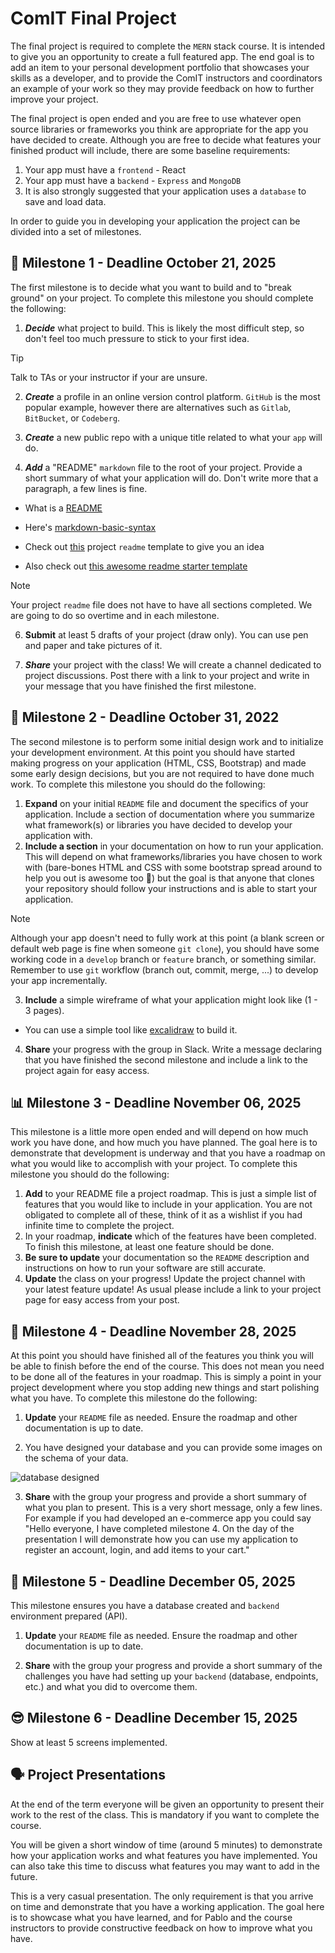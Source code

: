 # ComIT Final Project

The final project is required to complete the `MERN` stack course. It is intended to give you an
opportunity to create a full featured app. The end goal is to add an item to your personal development portfolio that showcases your skills as
a developer, and to provide the ComIT instructors and coordinators an example of your work so they may
provide feedback on how to further improve your project.

The final project is open ended and you are free to use whatever open source libraries or frameworks you
think are appropriate for the app you have decided to create. Although you are free to decide what
features your finished product will include, there are some baseline requirements:

1. Your app must have a `frontend` - React
2. Your app must have a `backend` - `Express` and `MongoDB`
3. It is also strongly suggested that your application uses a `database` to save and load data.

In order to guide you in developing your application the project can be divided into a set of milestones.

## 🚀 Milestone 1 - Deadline October 21, 2025

The first milestone is to decide what you want to build and to "break ground" on your project. To complete
this milestone you should complete the following:

1. **_Decide_** what project to build. This is likely the most difficult step, so don't feel too much pressure to
   stick to your first idea.

> [!TIP]
> Talk to TAs or your instructor if your are unsure.

2. **_Create_** a profile in an online version control platform. `GitHub` is the most popular example, however
   there are alternatives such as `Gitlab`, `BitBucket`, or `Codeberg`.
3. **_Create_** a new public repo with a unique title related to what your `app` will do.

4. **_Add_** a "README" `markdown` file to the root of your project. Provide a short summary of what your
   application will do. Don't write more that a paragraph, a few lines is fine.

- What is a [README](https://docs.github.com/en/repositories/managing-your-repositorys-settings-and-features/customizing-your-repository/about-readmes)

- Here's [markdown-basic-syntax](https://www.markdownguide.org/basic-syntax/)

- Check out [this](https://github.com/othneildrew/Best-README-Template) project `readme` template to give you an idea

- Also check out [this awesome readme starter template](./readme-template.md)

> [!NOTE]
> Your project `readme` file does not have to have all sections completed. We are going to do so overtime and in each milestone.

6. **Submit** at least 5 drafts of your project (draw only). You can use pen and paper and take pictures of it.

7. **_Share_** your project with the class! We will create a channel dedicated to project discussions. Post
   there with a link to your project and write in your message that you have finished the first milestone.

## 📄 Milestone 2 - Deadline October 31, 2022

The second milestone is to perform some initial design work and to initialize your development
environment. At this point you should have started making progress on your application (HTML, CSS, Bootstrap) and made some early design decisions,
but you are not required to have done much work. To complete this milestone you should do the following:

1. **Expand** on your initial `README` file and document the specifics of your application. Include a section
   of documentation where you summarize what framework(s) or libraries you have decided to develop your
   application with.
2. **Include a section** in your documentation on how to run your application. This will depend on what
   frameworks/libraries you have chosen to work with (bare-bones HTML and CSS with some bootstrap spread around to help you out is awesome too 🙂) but the goal is that anyone that clones your repository
   should follow your instructions and is able to start your application.

> [!NOTE]
> Although your app doesn't need to fully work at this point (a blank screen or default web page is fine when someone `git clone`), you should have some working code in a `develop` branch or `feature` branch, or something similar. Remember to use `git` workflow (branch out, commit, merge, ...) to develop your app incrementally.

3. **Include** a simple wireframe of what your application might look like (1 - 3 pages).

- You can use a simple tool like [excalidraw](https://excalidraw.com/) to build it.

4. **Share** your progress with the group in Slack. Write a message declaring that you have finished the
   second milestone and include a link to the project again for easy access.

## 📊 Milestone 3 - Deadline November 06, 2025

This milestone is a little more open ended and will depend on how much work you have done, and how
much you have planned. The goal here is to demonstrate that development is underway and that you have
a roadmap on what you would like to accomplish with your project. To complete this milestone you should
do the following:

1. **Add** to your README file a project roadmap. This is just a simple list of features that you would like
   to include in your application. You are not obligated to complete all of these, think of it as a wishlist if
   you had infinite time to complete the project.
2. In your roadmap, **indicate** which of the features have been completed. To finish this milestone, at
   least one feature should be done.
3. **Be sure to update** your documentation so the `README` description and instructions on how to run
   your software are still accurate.
4. **Update** the class on your progress! Update the project channel with your latest feature update! As
   usual please include a link to your project page for easy access from your post.

## 📁 Milestone 4 - Deadline November 28, 2025

At this point you should have finished all of the features you think you will be able to finish before the end of the course. This does not mean you need
to be done all of the features in your roadmap. This is simply a point in your project development where
you stop adding new things and start polishing what you have. To complete this milestone do the following:

1. **Update** your `README` file as needed. Ensure the roadmap and other documentation is up to date.

2. You have designed your database and you can provide some images on the schema of your data.

![database designed](./resources/designed.jpg)

3. **Share** with the group your progress and provide a short summary of what you plan to present. This is
   a very short message, only a few lines. For example if you had developed an e-commerce app you
   could say "Hello everyone, I have completed milestone 4. On the day of the presentation I will
   demonstrate how you can use my application to register an account, login, and add items to your
   cart."

## 📃 Milestone 5 - Deadline December 05, 2025

This milestone ensures you have a database created and `backend` environment prepared (API).

1. **Update** your `README` file as needed. Ensure the roadmap and other documentation is up to date.

2. **Share** with the group your progress and provide a short summary of the challenges you have had setting up your `backend` (database, endpoints, etc.) and what you did to overcome them.

## 😎 Milestone 6 - Deadline December 15, 2025

Show at least 5 screens implemented.

## 🗣️ Project Presentations

At the end of the term everyone will be given an opportunity to present their work to the rest of the class.
This is mandatory if you want to complete the course.

You will be given a short window of time (around 5 minutes) to demonstrate how your application works
and what features you have implemented. You can also take this time to discuss what features you may
want to add in the future.

This is a very casual presentation. The only requirement is that you arrive on time and demonstrate that
you have a working application. The goal here is to showcase what you have learned, and for Pablo and the
course instructors to provide constructive feedback on how to improve what you have.
